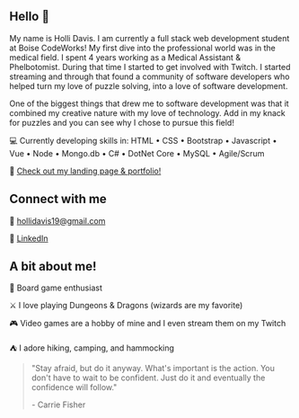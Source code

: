 ## Hello 👋

My name is Holli Davis. I am currently a full stack web development student at Boise CodeWorks! My first dive into the professional world was in the medical field. I spent 4 years working as a Medical Assistant & Phelbotomist. During that time I started to get involved with Twitch. I started streaming and through that found a community of software developers who helped turn my love of puzzle solving, into a love of software development.

One of the biggest things that drew me to software development was that it combined my creative nature with my love of technology. Add in my knack for puzzles and you can see why I chose to pursue this field!


💻 Currently developing skills in: HTML • CSS • Bootstrap • Javascript • Vue • Node • Mongo.db • C# • DotNet Core • MySQL • Agile/Scrum

🛬 [Check out my landing page & portfolio!](https://hollidavis.github.io)

## Connect with me

📧 [hollidavis19@gmail.com](mailto:hollidavis19@gmail.com)

🔗 [LinkedIn](www.linkedin.com/in/holli-davis)

## A bit about me!

🎲 Board game enthusiast 

⚔ I love playing Dungeons & Dragons (wizards are my favorite)

🎮 Video games are a hobby of mine and I even stream them on my Twitch

⛺ I adore hiking, camping, and hammocking

>"Stay afraid, but do it anyway. What's important is the action. You don't have to wait to be confident. Just do it and eventually the confidence will follow."
>
>\- Carrie Fisher
